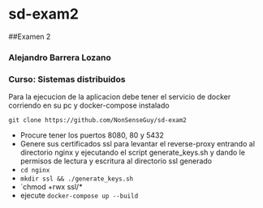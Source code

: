 # sd-exam2

##Examen 2
### Alejandro Barrera Lozano
### Curso: Sistemas distribuidos

Para la ejecucion de la aplicacion debe tener el servicio de docker corriendo en su pc y docker-compose instalado

`git clone https://github.com/NonSenseGuy/sd-exam2 `

+ Procure tener los puertos 8080, 80 y 5432
+ Genere sus certificados ssl para levantar el reverse-proxy entrando al directorio nginx y ejecutando el script generate_keys.sh y dando le permisos de lectura y escritura al directorio ssl generado
+ `cd nginx`
+ `mkdir ssl && ./generate_keys.sh`
+ `chmod +rwx ssl/*
+ ejecute `docker-compose up --build`
